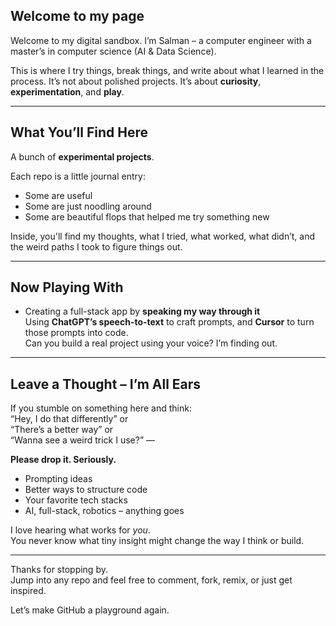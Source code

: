 ## Welcome to my page


Welcome to my digital sandbox. I’m Salman – a computer engineer with a master’s in computer science (AI & Data Science).

This is where I try things, break things, and write about what I learned in the process. It’s not about polished projects. It’s about **curiosity**, **experimentation**, and **play**.

---

## **What You’ll Find Here**

A bunch of **experimental projects**.

Each repo is a little journal entry:
- Some are useful
- Some are just noodling around
- Some are beautiful flops that helped me try something new

Inside, you'll find my thoughts, what I tried, what worked, what didn’t, and the weird paths I took to figure things out.

---

## Now Playing With

- Creating a full-stack app by **speaking my way through it**  
  Using **ChatGPT’s speech-to-text** to craft prompts, and **Cursor** to turn those prompts into code.  
  Can you build a real project using your voice? I’m finding out.

---

## **Leave a Thought – I’m All Ears**

If you stumble on something here and think:  
“Hey, I do that differently” or  
“There’s a better way” or  
“Wanna see a weird trick I use?” —  

**Please drop it. Seriously.**

- Prompting ideas  
- Better ways to structure code  
- Your favorite tech stacks  
- AI, full-stack, robotics – anything goes

I love hearing what works for *you*.  
You never know what tiny insight might change the way I think or build.

---

Thanks for stopping by.  
Jump into any repo and feel free to comment, fork, remix, or just get inspired.

Let’s make GitHub a playground again.
